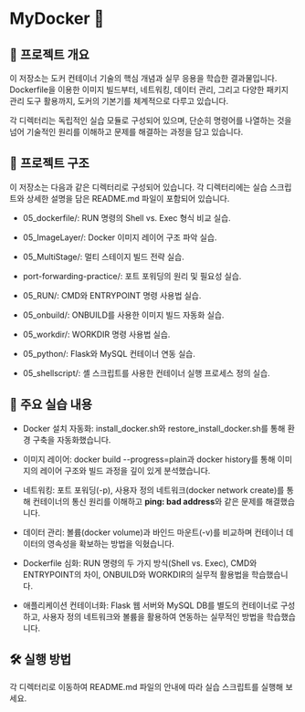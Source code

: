 # MyDocker 📝
## 📖 프로젝트 개요
이 저장소는 도커 컨테이너 기술의 핵심 개념과 실무 응용을 학습한 결과물입니다. Dockerfile을 이용한 이미지 빌드부터, 네트워킹, 데이터 관리, 그리고 다양한 패키지 관리 도구 활용까지, 도커의 기본기를 체계적으로 다루고 있습니다.

각 디렉터리는 독립적인 실습 모듈로 구성되어 있으며, 단순히 명령어를 나열하는 것을 넘어 기술적인 원리를 이해하고 문제를 해결하는 과정을 담고 있습니다.

## 📂 프로젝트 구조
이 저장소는 다음과 같은 디렉터리로 구성되어 있습니다. 각 디렉터리에는 실습 스크립트와 상세한 설명을 담은 README.md 파일이 포함되어 있습니다.

+ 05_dockerfile/: RUN 명령의 Shell vs. Exec 형식 비교 실습.

+ 05_ImageLayer/: Docker 이미지 레이어 구조 파악 실습.

+ 05_MultiStage/: 멀티 스테이지 빌드 전략 실습.

+ port-forwarding-practice/: 포트 포워딩의 원리 및 필요성 실습.

+ 05_RUN/: CMD와 ENTRYPOINT 명령 사용법 실습.

+ 05_onbuild/: ONBUILD를 사용한 이미지 빌드 자동화 실습.

+ 05_workdir/: WORKDIR 명령 사용법 실습.

+ 05_python/: Flask와 MySQL 컨테이너 연동 실습.

+ 05_shellscript/: 셸 스크립트를 사용한 컨테이너 실행 프로세스 정의 실습.

## 🚀 주요 실습 내용
+ Docker 설치 자동화: install_docker.sh와 restore_install_docker.sh를 통해 환경 구축을 자동화했습니다.

+ 이미지 레이어: docker build --progress=plain과 docker history를 통해 이미지의 레이어 구조와 빌드 과정을 깊이 있게 분석했습니다.

+ 네트워킹: 포트 포워딩(-p), 사용자 정의 네트워크(docker network create)를 통해 컨테이너의 통신 원리를 이해하고 **ping: bad address**와 같은 문제를 해결했습니다.

+ 데이터 관리: 볼륨(docker volume)과 바인드 마운트(-v)를 비교하며 컨테이너 데이터의 영속성을 확보하는 방법을 익혔습니다.

+ Dockerfile 심화: RUN 명령의 두 가지 방식(Shell vs. Exec), CMD와 ENTRYPOINT의 차이, ONBUILD와 WORKDIR의 실무적 활용법을 학습했습니다.

+ 애플리케이션 컨테이너화: Flask 웹 서버와 MySQL DB를 별도의 컨테이너로 구성하고, 사용자 정의 네트워크와 볼륨을 활용하여 연동하는 실무적인 방법을 학습했습니다.

## 🛠️ 실행 방법
각 디렉터리로 이동하여 README.md 파일의 안내에 따라 실습 스크립트를 실행해 보세요.
